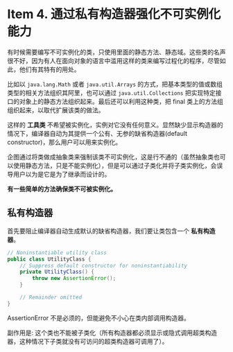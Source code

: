 # Item 4. 通过私有构造器强化不可实例化能力

有时候需要编写不可实例化的类，只使用里面的静态方法、静态域。这些类的名声很不好，因为有人在面向对象的语言中滥用这样的类来编写过程化的程序，尽管如此，他们有其特有的用处。


比如以 `java.lang.Math` 或者 `java.util.Arrays` 的方式，把基本类型的值或数组类型的相关方法组织其阿里，也可以通过 `java.util.Collections` 把实现特定接口的对象上的静态方法组织起来。最后还可以利用这种类，把 final 类上的方法组组织起来，以取代扩展该类的做法。

这样的 **工具类** 不希望被实例化，实例对它没有任何意义。显然缺少显示构造器的情况下，编译器自动为其提供一个公有、无参的缺省构造器(default constructor)，那么用户可以用来实例化。

企图通过将类做成抽象类来强制该类不可实例化，这是行不通的（虽然抽象类也可以使用静态方法，只是不能实例化），但是可以通过子类化并将子类实例化，会误导用户以为是它是为了继承而设计的。


**有一些简单的方法确保类不可被实例化。**

## 私有构造器

首先要阻止编译器自动生成默认的缺省构造器，我们要让类包含一个 **私有构造器**。

```java
// Noninstantiable utility class
public class UtilityClass {
    // Suppress default constructor for noninstantiability
    private UtilityClass() {
        throw new AssertionError();
    }

    // Remainder omitted
}
```

AssertionError 不是必须的，但能避免不小心在类内部调用构造器。

副作用是: 这个类也不能被子类化（所有构造器都必须显示或隐式调用超类构造器，这种情况下子类就没有可访问的超类构造器可调用了）。

